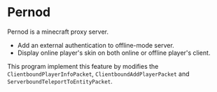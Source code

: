 # Pernod

Pernod is a minecraft proxy server.

- Add an external authentication to offline-mode server.
- Display online player's skin on both online or offline player's client.

This program implement this feature by modifies the `ClientboundPlayerInfoPacket`, 
`ClientboundAddPlayerPacket` and `ServerboundTeleportToEntityPacket`.